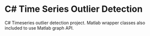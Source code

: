 C# Time Series Outlier Detection
=======================

C# Timeseries outlier detection project. Matlab wrapper classes also included to use Matlab graph API.